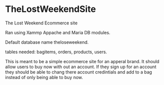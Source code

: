 # TheLostWeekendSite
The Lost Weekend Ecommerce site

Ran using Xammp Appache and Maria DB modules.

Default database name theloseweekend.

tables needed: bagitems, orders, products, users.

This is meant to be a simple ecommerce site for an apperal brand. It should allow users to buy now with out an account. If they sign up for an account they should be able to chang there account credintials and add to a bag instead of only being able to buy now.
